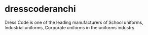 # dresscoderanchi
Dress Code is one of the leading manufacturers of School uniforms, Industrial uniforms, Corporate uniforms in the uniforms industry.
